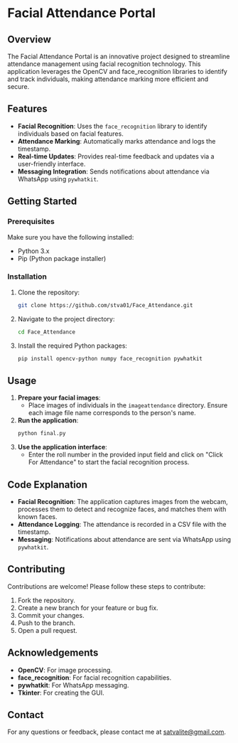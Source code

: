 # Facial Attendance Portal

## Overview
The Facial Attendance Portal is an innovative project designed to streamline attendance management using facial recognition technology. This application leverages the OpenCV and face_recognition libraries to identify and track individuals, making attendance marking more efficient and secure.

## Features
- **Facial Recognition**: Uses the `face_recognition` library to identify individuals based on facial features.
- **Attendance Marking**: Automatically marks attendance and logs the timestamp.
- **Real-time Updates**: Provides real-time feedback and updates via a user-friendly interface.
- **Messaging Integration**: Sends notifications about attendance via WhatsApp using `pywhatkit`.

## Getting Started

### Prerequisites
Make sure you have the following installed:
- Python 3.x
- Pip (Python package installer)

### Installation
1. Clone the repository:
    ```bash
    git clone https://github.com/stva01/Face_Attendance.git
    ```
2. Navigate to the project directory:
    ```bash
    cd Face_Attendance
    ```
3. Install the required Python packages:
    ```bash
    pip install opencv-python numpy face_recognition pywhatkit
    ```

## Usage
1. **Prepare your facial images**:
    - Place images of individuals in the `imageattendance` directory. Ensure each image file name corresponds to the person's name.
2. **Run the application**:
    ```bash
    python final.py
    ```
3. **Use the application interface**:
    - Enter the roll number in the provided input field and click on "Click For Attendance" to start the facial recognition process.

## Code Explanation
- **Facial Recognition**: The application captures images from the webcam, processes them to detect and recognize faces, and matches them with known faces.
- **Attendance Logging**: The attendance is recorded in a CSV file with the timestamp.
- **Messaging**: Notifications about attendance are sent via WhatsApp using `pywhatkit`.

## Contributing
Contributions are welcome! Please follow these steps to contribute:
1. Fork the repository.
2. Create a new branch for your feature or bug fix.
3. Commit your changes.
4. Push to the branch.
5. Open a pull request.

## Acknowledgements
- **OpenCV**: For image processing.
- **face_recognition**: For facial recognition capabilities.
- **pywhatkit**: For WhatsApp messaging.
- **Tkinter**: For creating the GUI.

## Contact
For any questions or feedback, please contact me at [satvalite@gmail.com](mailto:satvalite@gmail.com).
